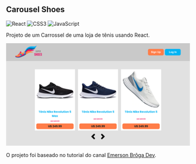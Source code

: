 ## Carousel Shoes

![React](https://img.shields.io/badge/react-%2320232a.svg?style=for-the-badge&logo=react&logoColor=%2361DAFB)
![CSS3](https://img.shields.io/badge/css3-%231572B6.svg?style=for-the-badge&logo=css3&logoColor=white)
![JavaScript](https://img.shields.io/badge/javascript-%23323330.svg?style=for-the-badge&logo=javascript&logoColor=%23F7DF1E)

Projeto de um Carrossel de uma loja de tênis usando React.

![Screenshot of the homepage](/public/homepage-screenshot.png)

O projeto foi baseado no tutorial do canal [Emerson Brôga Dev](https://youtu.be/cX0N3TNxumw).